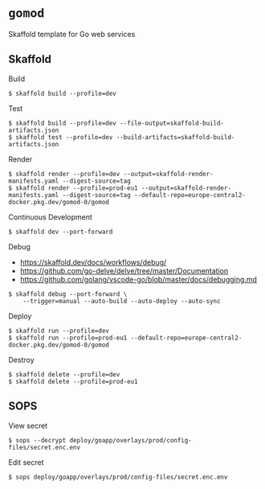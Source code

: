 # `gomod`

Skaffold template for Go web services

## Skaffold

Build

```shell
$ skaffold build --profile=dev
```

Test

```shell
$ skaffold build --profile=dev --file-output=skaffold-build-artifacts.json
$ skaffold test --profile=dev --build-artifacts=skaffold-build-artifacts.json
```

Render

```shell
$ skaffold render --profile=dev --output=skaffold-render-manifests.yaml --digest-source=tag
$ skaffold render --profile=prod-eu1 --output=skaffold-render-manifests.yaml --digest-source=tag --default-repo=europe-central2-docker.pkg.dev/gomod-0/gomod
```

Continuous Development

```shell
$ skaffold dev --port-forward
```

Debug

- https://skaffold.dev/docs/workflows/debug/
- https://github.com/go-delve/delve/tree/master/Documentation
- https://github.com/golang/vscode-go/blob/master/docs/debugging.md

```shell
$ skaffold debug --port-forward \
    --trigger=manual --auto-build --auto-deploy --auto-sync
```

Deploy

```shell
$ skaffold run --profile=dev
$ skaffold run --profile=prod-eu1 --default-repo=europe-central2-docker.pkg.dev/gomod-0/gomod
```

Destroy

```shell
$ skaffold delete --profile=dev
$ skaffold delete --profile=prod-eu1
```

## SOPS

View secret

```shell
$ sops --decrypt deploy/goapp/overlays/prod/config-files/secret.enc.env
```

Edit secret

```shell
$ sops deploy/goapp/overlays/prod/config-files/secret.enc.env
```
